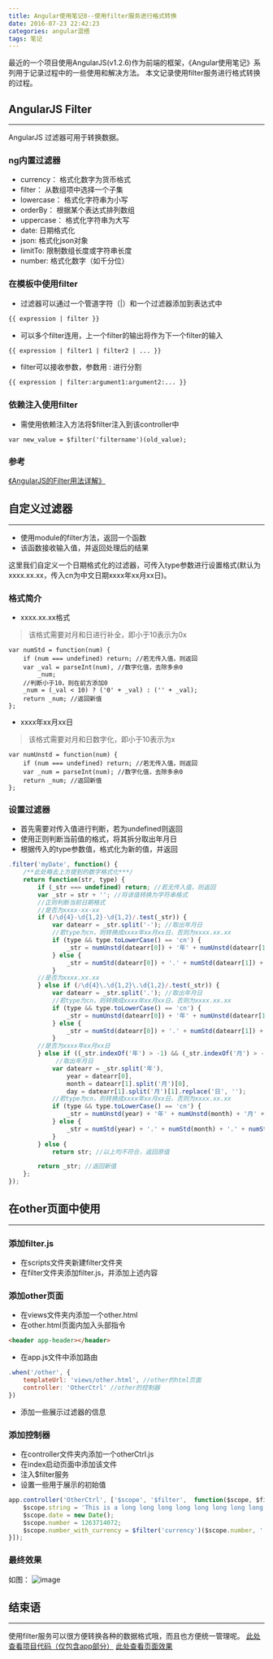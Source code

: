 ```yaml
---
title: Angular使用笔记8--使用filter服务进行格式转换
date: 2016-07-23 22:42:23
categories: angular混搭
tags: 笔记
---
```

最近的一个项目使用AngularJS(v1.2.6)作为前端的框架，《Angular使用笔记》系列用于记录过程中的一些使用和解决方法。
本文记录使用filter服务进行格式转换的过程。
<!--more-->
## AngularJS Filter
-----
AngularJS 过滤器可用于转换数据。
### ng内置过滤器
- currency： 格式化数字为货币格式
- filter： 从数组项中选择一个子集
- lowercase： 格式化字符串为小写
- orderBy： 根据某个表达式排列数组
- uppercase： 格式化字符串为大写
- date: 日期格式化
- json: 格式化json对象
- limitTo: 限制数组长度或字符串长度
- number: 格式化数字（如千分位）

### 在模板中使用filter
- 过滤器可以通过一个管道字符（|）和一个过滤器添加到表达式中

``` html
{{ expression | filter }}
```
- 可以多个filter连用，上一个filter的输出将作为下一个filter的输入

``` html
{{ expression | filter1 | filter2 | ... }}
```
- filter可以接收参数，参数用 : 进行分割

``` html
{{ expression | filter:argument1:argument2:... }}
```
### 依赖注入使用filter
- 需使用依赖注入方法将$filter注入到该controller中

``` javascrpit
var new_value = $filter('filtername')(old_value);
```

### 参考
[《AngularJS的Filter用法详解》](http://www.cnblogs.com/wushangjue/p/4516107.html?utm_source=tuicool&utm_medium=referral)

## 自定义过滤器
-----
- 使用module的filter方法，返回一个函数
- 该函数接收输入值，并返回处理后的结果

这里我们自定义一个日期格式化的过滤器，可传入type参数进行设置格式(默认为xxxx.xx.xx，传入cn为中文日期xxxx年xx月xx日)。

### 格式简介
- xxxx.xx.xx格式
> 该格式需要对月和日进行补全，即小于10表示为0x

``` javascrpit
var numStd = function(num) {
	if (num === undefined) return; //若无传入值，则返回
	var _val = parseInt(num), //数字化值，去除多余0
		_num;
	//判断小于10，则在前方添加0
	_num = (_val < 10) ? ('0' + _val) : ('' + _val);
	return _num; //返回新值
};
```
- xxxx年xx月xx日
> 该格式需要对月和日数字化，即小于10表示为x

``` javascrpit
var numUnstd = function(num) {
	if (num === undefined) return; //若无传入值，则返回
	var _num = parseInt(num); //数字化值，去除多余0
	return _num; //返回新值
};
```

### 设置过滤器
- 首先需要对传入值进行判断，若为undefined则返回
- 使用正则判断当前值的格式，将其拆分取出年月日
- 根据传入的type参数值，格式化为新的值，并返回

``` javascript
.filter('myDate', function() {
	/**此处略去上方提到的数字格式化***/
	return function(str, type) {
		if (_str === undefined) return; //若无传入值，则返回
		var _str = str + ''; //将该值转换为字符串格式
		//正则判断当前日期格式
		//是否为xxxx-xx-xx
		if (/\d{4}-\d{1,2}-\d{1,2}/.test(_str)) {
			var datearr = _str.split('-'); //取出年月日
			//若type为cn，则转换成xxxx年xx月xx日，否则为xxxx.xx.xx
			if (type && type.toLowerCase() == 'cn') {
				_str = numUnstd(datearr[0]) + '年' + numUnstd(datearr[1]) + '月' + numUnstd(datearr[2]) + '日';
			} else {
				_str = numStd(datearr[0]) + '.' + numStd(datearr[1]) + '.' + numStd(datearr[2]);
			}
		//是否为xxxx.xx.xx
		} else if (/\d{4}\.\d{1,2}\.\d{1,2}/.test(_str)) {
			var datearr = _str.split('.'); //取出年月日
			//若type为cn，则转换成xxxx年xx月xx日，否则为xxxx.xx.xx
			if (type && type.toLowerCase() == 'cn') {
				_str = numUnstd(datearr[0]) + '年' + numUnstd(datearr[1]) + '月' + numUnstd(datearr[2]) + '日';
			} else {
				_str = numStd(datearr[0]) + '.' + numStd(datearr[1]) + '.' + numStd(datearr[2]);
			}
		//是否为xxxx年xx月xx日
		} else if ((_str.indexOf('年') > -1) && (_str.indexOf('月') > -1) && (_str.indexOf('日') > -1)) {
			 //取出年月日
			var datearr = _str.split('年'),
				year = datearr[0],
				month = datearr[1].split('月')[0],
				day = datearr[1].split('月')[1].replace('日', '');
			//若type为cn，则转换成xxxx年xx月xx日，否则为xxxx.xx.xx
			if (type && type.toLowerCase() == 'cn') {
				_str = numUnstd(year) + '年' + numUnstd(month) + '月' + numUnstd(day) + '日';
			} else {
				_str = numStd(year) + '.' + numStd(month) + '.' + numStd(day);
			}	
		} else {
			return str; //以上均不符合，返回原值

		return _str; //返回新值
	};
});
```

## 在other页面中使用
-----
### 添加filter.js
- 在scripts文件夹新建filter文件夹
- 在filter文件夹添加filter.js，并添加上述内容

### 添加other页面
- 在views文件夹内添加一个other.html
- 在other.html页面内加入头部指令

``` html
<header app-header></header>
```
- 在app.js文件中添加路由

``` javascript
.when('/other', {
	templateUrl: 'views/other.html', //other的html页面
	controller: 'OtherCtrl' //other的控制器
})
```

- 添加一些展示过滤器的信息

### 添加控制器
- 在controller文件夹内添加一个otherCtrl.js
- 在index启动页面中添加该文件
- 注入$filter服务
- 设置一些用于展示的初始值

``` javascript
app.controller('OtherCtrl', ['$scope', '$filter',  function($scope, $filter) {
	$scope.string = 'This is a long long long long long long long long long long very long string.';
	$scope.date = new Date();
	$scope.number = 1263714072;
	$scope.number_with_currency = $filter('currency')($scope.number, '￥');
}]);
```
### 最终效果
如图：
![image](https://github-imglib-1255459943.cos.ap-chengdu.myqcloud.com/511E.tmp.png)

## 结束语
-----
使用filter服务可以很方便转换各种的数据格式哦，而且也方便统一管理呢。
[此处查看项目代码（仅包含app部分）](https://github.com/godbasin/godbasin.github.io/tree/blog-codes/angular-notes/8-create-filter)
[此处查看页面效果](http://angular-notes.godbasin.com/8-create-filter/index.html#/other)
